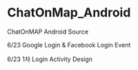 # ChatOnMap_Android
ChatOnMAP Android Source

6/23
Google Login & Facebook Login Event

6/23 
1차 Login Activity Design

